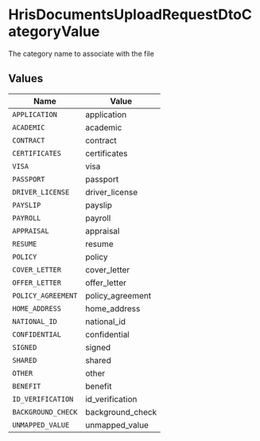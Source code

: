 # HrisDocumentsUploadRequestDtoCategoryValue

The category name to associate with the file


## Values

| Name               | Value              |
| ------------------ | ------------------ |
| `APPLICATION`      | application        |
| `ACADEMIC`         | academic           |
| `CONTRACT`         | contract           |
| `CERTIFICATES`     | certificates       |
| `VISA`             | visa               |
| `PASSPORT`         | passport           |
| `DRIVER_LICENSE`   | driver_license     |
| `PAYSLIP`          | payslip            |
| `PAYROLL`          | payroll            |
| `APPRAISAL`        | appraisal          |
| `RESUME`           | resume             |
| `POLICY`           | policy             |
| `COVER_LETTER`     | cover_letter       |
| `OFFER_LETTER`     | offer_letter       |
| `POLICY_AGREEMENT` | policy_agreement   |
| `HOME_ADDRESS`     | home_address       |
| `NATIONAL_ID`      | national_id        |
| `CONFIDENTIAL`     | confidential       |
| `SIGNED`           | signed             |
| `SHARED`           | shared             |
| `OTHER`            | other              |
| `BENEFIT`          | benefit            |
| `ID_VERIFICATION`  | id_verification    |
| `BACKGROUND_CHECK` | background_check   |
| `UNMAPPED_VALUE`   | unmapped_value     |